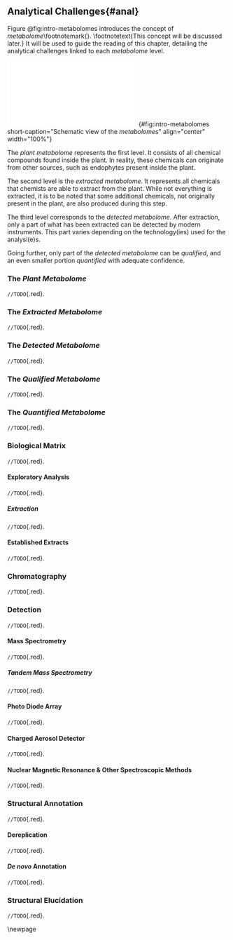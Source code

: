 ## Analytical Challenges{#anal}

Figure @fig:intro-metabolomes introduces the concept of *metabolome*\footnotemark{}.
\footnotetext{This concept will be discussed later.}
It will be used to guide the reading of this chapter, detailing the analytical challenges linked to each *metabolome* level.

![**Schematic view of the *metabolomes*.**](images/intro-metabolomes.pdf "intro-metabolomes"){#fig:intro-metabolomes short-caption="Schematic view of the *metabolomes*" align="center" width="100%"}

The *plant metabolome* represents the first level.
It consists of all chemical compounds found inside the plant.
In reality, these chemicals can originate from other sources, such as endophytes present inside the plant.

The second level is the *extracted metabolome*.
It represents all chemicals that chemists are able to extract from the plant.
While not everything is extracted, it is to be noted that some additional chemicals, not originally present in the plant, are also produced during this step.

The third level corresponds to the *detected metabolome*.
After extraction, only a part of what has been extracted can be detected by modern instruments.
This part varies depending on the technology(ies) used for the analysi(e)s.

Going further, only part of the *detected metabolome* can be *qualified*, and an even smaller portion *quantified* with adequate confidence.

### The *Plant Metabolome*

`//TODO`{.red}.

### The *Extracted Metabolome*

`//TODO`{.red}.

### The *Detected Metabolome*

`//TODO`{.red}.

### The *Qualified Metabolome*

`//TODO`{.red}.

### The *Quantified Metabolome*

`//TODO`{.red}.

### Biological Matrix

`//TODO`{.red}.

#### Exploratory Analysis

`//TODO`{.red}.

##### Extraction

`//TODO`{.red}.

#### Established Extracts

`//TODO`{.red}.

### Chromatography

`//TODO`{.red}.

### Detection

`//TODO`{.red}.

#### Mass Spectrometry

`//TODO`{.red}.

##### Tandem Mass Spectrometry

`//TODO`{.red}.

#### Photo Diode Array

`//TODO`{.red}.

#### Charged Aerosol Detector

`//TODO`{.red}.

#### Nuclear Magnetic Resonance & Other Spectroscopic Methods

`//TODO`{.red}.

### Structural Annotation

`//TODO`{.red}.

#### Dereplication

`//TODO`{.red}.

#### *De novo* Annotation

`//TODO`{.red}.

### Structural Elucidation

`//TODO`{.red}.

\newpage